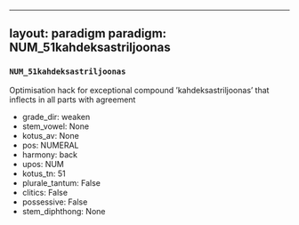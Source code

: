 
---
layout: paradigm
paradigm: NUM_51kahdeksastriljoonas
---
### ` NUM_51kahdeksastriljoonas `

Optimisation hack for exceptional compound ’kahdeksastriljoonas’ that inflects in all parts with agreement
* grade_dir: weaken
* stem_vowel: None
* kotus_av: None
* pos: NUMERAL
* harmony: back
* upos: NUM
* kotus_tn: 51
* plurale_tantum: False
* clitics: False
* possessive: False
* stem_diphthong: None
